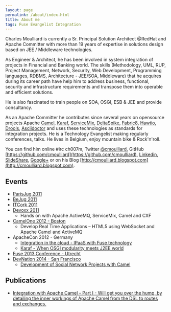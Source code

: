 ```yaml
---
layout: page
permalink: /about/index.html
title: About me
tags: Fuse Evangelist Integration
---
```


Charles Moulliard is currently a Sr. Principal Solution Architect @RedHat and Apache Committer with more than 19 years of
expertise in solutions design based on JEE / Middleware technologies.

As Engineer & Architect, he has been involved in system integration of projects in Financial and Banking world.
The skills (Methodology, UML, RUP, Project Management, Network, Security, Web Development, Programming languages, RDBMS,
Architecture - JEE/SOA, Middleware) that he acquires during its career path have help him to address business, functional,
security and infrastructure requirements and transpose them into operable and efficient solutions.

He is also fascinated to train people on SOA, OSGI, ESB & JEE and provide consultancy.

As an Apache Committer he contributes since several years on opensource projects Apache [Camel](http://camel.apache.org), [Karaf](http://karaf.apache.org), [ServiceMix](http://servicemix.apache.org), [DeltaSpike](http://deltaspike.apache.org), [Fabric8](http://fabric8.io), [Hawtio](http://hawt.io), [Drools](https://github.com/droolsjbpm/), [Asciidoctor](http://asciidoctor.org/) and uses these technologies as standards
for integration projects. He is a Technology Evangelist making regularly conferences, talks. He lives in Belgium, enjoy mountain bike & Rock'n'roll.

You can find him online #irc ch007m, Twitter [@cmoulliard](http://twitter.com/cmoulliard), GitHub [https://github.com/cmoulliard](https://github.com/cmoulliard), [Linkedin](http://be.linkedin.com/in/charlesmoulliard/), [SlideShare](http://www.slideshare.net/cmoulliard), [Google+](http://google.com/+CharlesMoulliard) or on his Blog [http://cmoulliard.blogspot.com](http://cmoulliard.blogspot.com).

## Events

- [ParisJug 2011](http://www.parisjug.org/xwiki/bin/view/Meeting/20110510)
- [BeJug 2011](http://bejug.org/confluenceBeJUG/display/BeJUG/Integration+with+Apache+Camel+and+ESB)
- [ITCork 2011](http://www.itcork.ie/index.cfm?page=events&eventId=229)
- [Devoxx 2011](http://www.devoxx.com/display/DV11/Hands+on+with+Apache+ActiveMQ%2C+ServiceMix%2C+Camel+and+CXF,http://www.devoxx.com/display/DV11/Hands+on+with+Apache+ActiveMQ%2C+ServiceMix%2C+Camel+and+CXF)
  * Hands on with Apache ActiveMQ, ServiceMix, Camel and CXF
- [CamelOne 2012 - Boston](http://fusesource.com/apache-camel-conference-2012/camelone_speakers_2012/#cmoulliard)
  * Develop Real Time Applications – HTML5 using WebSocket and Apache Camel and ActiveMQ
- ApacheCon 2012 - Germany
  * [Integration in the cloud - IPaaS with Fuse technology](http://archive.apachecon.com/eu2012/presentations/06-Tuesday/L2R_Cloud/aceu-2012-integration-in-the-cloud-IPaaS-with-fuse-technology.pdf)
  * [Karaf - When OSGI modularity meets J2EE world](http://archive.apachecon.com/eu2012/presentations/07-Wednesday/RN-Big_Data/aceu-2012-karaf-when-osgi-modularity-meets-j2ee-world_present-and%20future.pdf)
- [Fuse 2013 Conference - Utrecht](https://jbossfuse2013.eventbrite.nl/)
- [DevNation 2014 - San Francisco](http://www.devnation.org/)
  * [Development of Social Network Projects with Camel](pic.twitter.com/kRoZFezyM2) 

## Publications

- [Integration with Apache Camel - Part I - Will get you over the hump, by detailing the inner workings of Apache Camel from the DSL to routes and exchanges.](http://jaxenter.com/jax-magazine/JAX-Magazine-2013-05)

